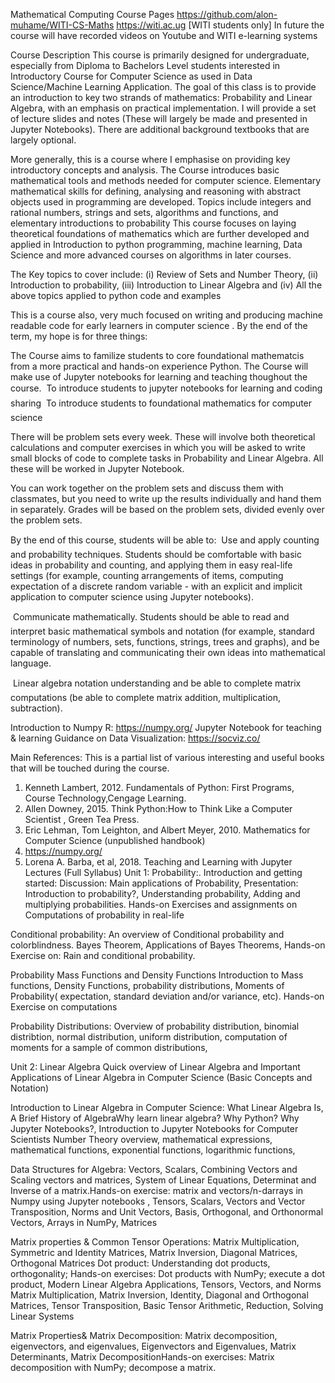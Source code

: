 Mathematical Computing 
Course Pages
https://github.com/alon-muhame/WITI-CS-Maths
https://witi.ac.ug [WITI students only]
In future the course will have recorded videos on Youtube and WITI e-learning systems

Course Description
This course is primarily designed for undergraduate, especially from Diploma to Bachelors Level students interested in Introductory Course for Computer Science as used in Data Science/Machine Learning Application. The goal of this class is to provide an introduction to key two strands of mathematics: Probability and Linear Algebra, with an emphasis on practical implementation. I will provide a set of lecture slides and notes (These will largely be made and presented in Jupyter Notebooks). There are additional background textbooks that are largely optional.

More generally, this is a course where I emphasise on providing key introductory concepts and analysis. The Course introduces basic mathematical tools and methods needed for computer science.
Elementary mathematical skills for defining, analysing and reasoning with abstract objects used in programming are developed. Topics include integers and rational numbers, strings and sets, algorithms and functions, and elementary introductions to probability This course focuses on laying theoretical foundations of mathematics which are further developed and applied in Introduction to python programming, machine learning, Data Science and more advanced courses on algorithms in later courses.

The Key topics to cover include: 
(i) Review of Sets and Number Theory, 
(ii) Introduction to probability, 
(iii) Introduction to Linear Algebra and
(iv) All the above topics applied to python code and examples

This is a course also, very much focused on writing and producing machine readable code for early learners in computer science . By the end of the term, my hope is for three things:

The Course aims to familize students to core foundational mathematcis from a more practical and hands-on experience Python. The Course will make use of Jupyter notebooks for learning and teaching thoughout the course.
 To introduce students to jupyter notebooks for learning and coding sharing
 To introduce students to foundational mathematics for computer science

There will be problem sets every week. These will involve both theoretical calculations and computer exercises in which you will be asked to write small blocks of code to complete tasks in Probability and Linear Algebra. All these will be worked in Jupyter Notebook. 

You can work together on the problem sets and discuss them with classmates, but you need to write up the results individually and hand them in separately. Grades will be based on the problem sets, divided evenly over the problem sets.

By the end of this course, students will be able to:
 Use and apply counting and probability techniques. Students should be comfortable with basic ideas in probability and counting, and applying them in easy real-life settings (for example, counting arrangements of items, computing expectation of a discrete random variable - with an explicit and implicit application to computer science using Jupyter notebooks).

 Communicate mathematically. Students should be able to read and interpret basic mathematical symbols and notation (for example, standard terminology of numbers,
sets, functions, strings, trees and graphs), and be capable of translating and communicating their own ideas into mathematical language.

 Linear algebra notation understanding and be able to complete matrix computations (be able to complete matrix addition, multiplication, subtraction).

Introduction to Numpy R: https://numpy.org/
Jupyter Notebook for teaching & learning
Guidance on Data Visualization: https://socviz.co/

Main References:
This is a partial list of various interesting and useful books that will be touched during the course.

1. Kenneth Lambert, 2012. Fundamentals of Python: First Programs, Course Technology,Cengage Learning.
2. Allen Downey, 2015. Think Python:How to Think Like a Computer Scientist , Green Tea Press.
3. Eric Lehman, Tom Leighton, and Albert Meyer, 2010. Mathematics for Computer Science (unpublished handbook)
4. https://numpy.org/
5. Lorena A. Barba, et al, 2018. Teaching and Learning with Jupyter
Lectures (Full Syllabus)
Unit 1: Probability:. Introduction and getting started: Discussion:
Main applications of Probability, Presentation: Introduction to probability?,
Understanding probability, Adding and multiplying probabilities.
Hands-on Exercises and assignments on Computations of probability in real-life

Conditional probability: An overview of Conditional probability
and colorblindness. Bayes Theorem, Applications of Bayes Theorems,
Hands-on Exercise on: Rain and conditional probability.

Probability Mass Functions and Density Functions Introduction
to Mass functions, Density Functions, probability distributions,
Moments of Probability( expectation, standard deviation and/or variance,
etc). Hands-on Exercise on computations

Probability Distributions: Overview of probability distribution, binomial
distribtion, normal distribution, uniform distribution, computation
of moments for a sample of common distributions,

Unit 2: Linear Algebra Quick overview of Linear Algebra and Important
Applications of Linear Algebra in Computer Science (Basic
Concepts and Notation)

Introduction to Linear Algebra in Computer Science: What
Linear Algebra Is, A Brief History of AlgebraWhy learn linear algebra?
Why Python? Why Jupyter Notebooks?, Introduction to Jupyter
Notebooks for Computer Scientists Number Theory overview, mathematical
expressions, mathematical functions, exponential functions,
logarithmic functions,

Data Structures for Algebra: Vectors, Scalars, Combining Vectors
and Scaling vectors and matrices, System of Linear Equations,
Determinat and Inverse of a matrix.Hands-on exercise: matrix
and vectors/n-darrays in Numpy using Jupyter notebooks , Tensors,
Scalars, Vectors and Vector Transposition, Norms and Unit Vectors,
Basis, Orthogonal, and Orthonormal Vectors, Arrays in NumPy, Matrices

Matrix properties & Common Tensor Operations: Matrix Multiplication,
Symmetric and Identity Matrices, Matrix Inversion, Diagonal
Matrices, Orthogonal Matrices Dot product: Understanding
dot products, orthogonality; Hands-on exercises: Dot products with
NumPy; execute a dot product, Modern Linear Algebra Applications,
Tensors, Vectors, and Norms Matrix Multiplication, Matrix Inversion,
Identity, Diagonal and Orthogonal Matrices, Tensor Transposition, Basic
Tensor Arithmetic, Reduction, Solving Linear Systems

Matrix Properties& Matrix Decomposition: Matrix decomposition,
eigenvectors, and eigenvalues, Eigenvectors and Eigenvalues, Matrix
Determinants, Matrix DecompositionHands-on exercises: Matrix
decomposition with NumPy; decompose a matrix.
